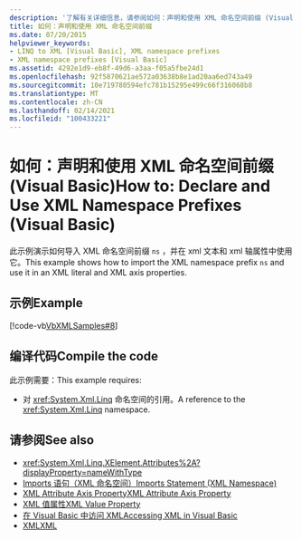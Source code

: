 ```yaml
---
description: '了解有关详细信息，请参阅如何：声明和使用 XML 命名空间前缀 (Visual Basic) '
title: 如何：声明和使用 XML 命名空间前缀
ms.date: 07/20/2015
helpviewer_keywords:
- LINQ to XML [Visual Basic], XML namespace prefixes
- XML namespace prefixes [Visual Basic]
ms.assetid: 4292e1d9-eb8f-49d6-a3aa-f05a5fbe24d1
ms.openlocfilehash: 92f5870621ae572a03638b8e1ad20aa6ed743a49
ms.sourcegitcommit: 10e719780594efc781b15295e499c66f316068b8
ms.translationtype: MT
ms.contentlocale: zh-CN
ms.lasthandoff: 02/14/2021
ms.locfileid: "100433221"
---
```

# <a name="how-to-declare-and-use-xml-namespace-prefixes-visual-basic"></a><span data-ttu-id="f931a-103">如何：声明和使用 XML 命名空间前缀 (Visual Basic)</span><span class="sxs-lookup"><span data-stu-id="f931a-103">How to: Declare and Use XML Namespace Prefixes (Visual Basic)</span></span>

<span data-ttu-id="f931a-104">此示例演示如何导入 XML 命名空间前缀 `ns` ，并在 xml 文本和 xml 轴属性中使用它。</span><span class="sxs-lookup"><span data-stu-id="f931a-104">This example shows how to import the XML namespace prefix `ns` and use it in an XML literal and XML axis properties.</span></span>  
  
## <a name="example"></a><span data-ttu-id="f931a-105">示例</span><span class="sxs-lookup"><span data-stu-id="f931a-105">Example</span></span>  

 [!code-vb[VbXMLSamples#8](~/samples/snippets/visualbasic/VS_Snippets_VBCSharp/VbXMLSamples/VB/XMLSamples3.vb#8)]  
  
## <a name="compile-the-code"></a><span data-ttu-id="f931a-106">编译代码</span><span class="sxs-lookup"><span data-stu-id="f931a-106">Compile the code</span></span>  

 <span data-ttu-id="f931a-107">此示例需要：</span><span class="sxs-lookup"><span data-stu-id="f931a-107">This example requires:</span></span>  
  
- <span data-ttu-id="f931a-108">对 <xref:System.Xml.Linq> 命名空间的引用。</span><span class="sxs-lookup"><span data-stu-id="f931a-108">A reference to the <xref:System.Xml.Linq> namespace.</span></span>  
  
## <a name="see-also"></a><span data-ttu-id="f931a-109">请参阅</span><span class="sxs-lookup"><span data-stu-id="f931a-109">See also</span></span>

- <xref:System.Xml.Linq.XElement.Attributes%2A?displayProperty=nameWithType>
- [<span data-ttu-id="f931a-110">Imports 语句（XML 命名空间）</span><span class="sxs-lookup"><span data-stu-id="f931a-110">Imports Statement (XML Namespace)</span></span>](../../../language-reference/statements/imports-statement-xml-namespace.md)
- [<span data-ttu-id="f931a-111">XML Attribute Axis Property</span><span class="sxs-lookup"><span data-stu-id="f931a-111">XML Attribute Axis Property</span></span>](../../../language-reference/xml-axis/xml-attribute-axis-property.md)
- [<span data-ttu-id="f931a-112">XML 值属性</span><span class="sxs-lookup"><span data-stu-id="f931a-112">XML Value Property</span></span>](../../../language-reference/xml-axis/xml-value-property.md)
- [<span data-ttu-id="f931a-113">在 Visual Basic 中访问 XML</span><span class="sxs-lookup"><span data-stu-id="f931a-113">Accessing XML in Visual Basic</span></span>](accessing-xml.md)
- [<span data-ttu-id="f931a-114">XML</span><span class="sxs-lookup"><span data-stu-id="f931a-114">XML</span></span>](index.md)
